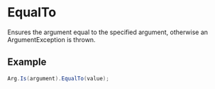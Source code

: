 # EqualTo

Ensures the argument equal to the specified argument, otherwise an ArgumentException is thrown.

## Example

``` c#
Arg.Is(argument).EqualTo(value);
```